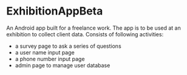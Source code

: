 # ExhibitionAppBeta

An Android app built for a freelance work. The app is to be used at an exhibition to collect client data. Consists of following activities:
* a survey page to ask a series of questions
* a user name input page
* a phone number input page
* admin page to manage user database
